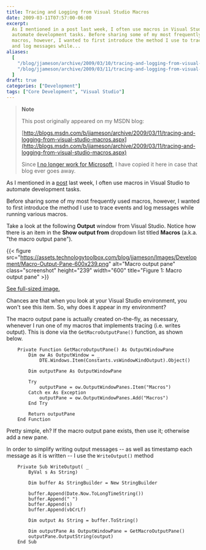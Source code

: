 ```yaml
---
title: Tracing and Logging from Visual Studio Macros
date: 2009-03-11T07:57:00-06:00
excerpt:
  As I mentioned in a post last week, I often use macros in Visual Studio to
  automate development tasks. Before sharing some of my most frequently used
  macros, however, I wanted to first introduce the method I use to trace events
  and log messages while...
aliases:
  [
    "/blog/jjameson/archive/2009/03/10/tracing-and-logging-from-visual-studio-macros.aspx",
    "/blog/jjameson/archive/2009/03/11/tracing-and-logging-from-visual-studio-macros.aspx",
  ]
draft: true
categories: ["Development"]
tags: ["Core Development", "Visual Studio"]
---
```


> **Note**
>
> This post originally appeared on my MSDN blog:
>
> [http://blogs.msdn.com/b/jjameson/archive/2009/03/11/tracing-and-logging-from-visual-studio-macros.aspx](http://blogs.msdn.com/b/jjameson/archive/2009/03/11/tracing-and-logging-from-visual-studio-macros.aspx)
>
> Since
> [I no longer work for Microsoft](/blog/jjameson/2011/09/02/last-day-with-microsoft),
> I have copied it here in case that blog ever goes away.

As I mentioned in a
[post](/blog/jjameson/2009/03/06/large-visual-studio-solutions-by-loading-unloading-projects)
last week, I often use macros in Visual Studio to automate development tasks.

Before sharing some of my most frequently used macros, however, I wanted to
first introduce the method I use to trace events and log messages while running
various macros.

Take a look at the following **Output** window from Visual Studio. Notice how
there is an item in the **Show output from** dropdown list titled **Macros**
(a.k.a. "the macro output pane").

{{< figure
src="https://assets.technologytoolbox.com/blog/jjameson/Images/Development/Macro-Output-Pane-600x239.png"
alt="Macro output pane" class="screenshot" height="239" width="600"
title="Figure 1: Macro output pane" >}}

[See full-sized image.](https://assets.technologytoolbox.com/blog/jjameson/Images/Development/Macro-Output-Pane-686x273.png)

Chances are that when you look at your Visual Studio environment, you won't see
this item. So, why does it appear in my environment?

The macro output pane is actually created on-the-fly, as necessary, whenever I
run one of my macros that implements tracing (i.e. writes output). This is done
via the `GetMacroOutputPane()` function, as shown below.

```
    Private Function GetMacroOutputPane() As OutputWindowPane
        Dim ow As OutputWindow = _
            DTE.Windows.Item(Constants.vsWindowKindOutput).Object()

        Dim outputPane As OutputWindowPane

        Try
            outputPane = ow.OutputWindowPanes.Item("Macros")
        Catch ex As Exception
            outputPane = ow.OutputWindowPanes.Add("Macros")
        End Try

        Return outputPane
    End Function
```

Pretty simple, eh? If the macro output pane exists, then use it; otherwise add a
new pane.

In order to simplify writing output messages -- as well as timestamp each
message as it is written -- I use the `WriteOutput()` method

```
    Private Sub WriteOutput( _
        ByVal s As String)

        Dim buffer As StringBuilder = New StringBuilder

        buffer.Append(Date.Now.ToLongTimeString())
        buffer.Append(" ")
        buffer.Append(s)
        buffer.Append(vbCrLf)

        Dim output As String = buffer.ToString()

        Dim outputPane As OutputWindowPane = GetMacroOutputPane()
        outputPane.OutputString(output)
    End Sub
```
